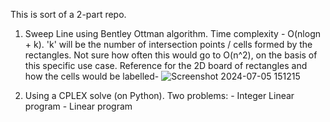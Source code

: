 This is sort of a 2-part repo. 

1. Sweep Line using Bentley Ottman algorithm. Time complexity - O(nlogn + k). 'k' will be the number of intersection points / cells formed by the rectangles. Not sure how often this would go to O(n^2), on the basis of this specific use case.
    Reference for the 2D board of rectangles and how the cells would be labelled-
   ![Screenshot 2024-07-05 151215](https://github.com/Boltnav/Integrality-Gap/assets/119060148/458d94bf-692e-470d-80b0-d576d3ce3f98)

2. Using a CPLEX solve (on Python). 
   Two problems: - Integer Linear program
                 - Linear program

   
